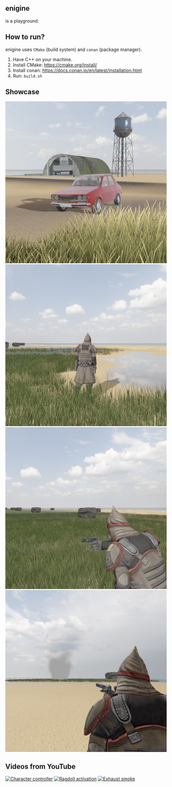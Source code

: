 ## enigine

is a playground.

## How to run?

enigine uses `CMake` (build system) and `conan` (package manager).

1. Have C++ on your machine.
2. Install CMake: https://cmake.org/install/
3. Install conan: https://docs.conan.io/en/latest/installation.html
4. Run: `build.sh`

## Showcase

![4](src/assets/showcase/4.jpg)
![1](src/assets/showcase/1.jpg)
![2](src/assets/showcase/2.jpg)
![3](src/assets/showcase/3.jpg)

## Videos from YouTube

[![Character controller](https://img.youtube.com/vi/1h7jF8Wdc1I/0.jpg)](https://www.youtube.com/shorts/1h7jF8Wdc1I)
[![Ragdoll activation](https://img.youtube.com/vi/V6gx4lv9K6Y/0.jpg)](https://www.youtube.com/shorts/V6gx4lv9K6Y)
[![Exhaust smoke](https://img.youtube.com/vi/kTJfZHLzAQo/0.jpg)](https://www.youtube.com/shorts/kTJfZHLzAQo)